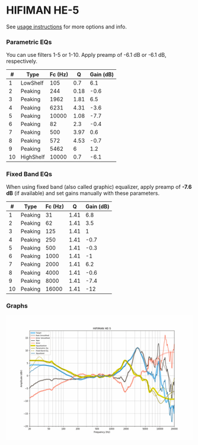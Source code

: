# HIFIMAN HE-5
See [usage instructions](https://github.com/jaakkopasanen/AutoEq#usage) for more options and info.

### Parametric EQs
You can use filters 1-5 or 1-10. Apply preamp of -6.1 dB or -6.1 dB, respectively.

|   # | Type      |   Fc (Hz) |    Q |   Gain (dB) |
|-----|-----------|-----------|------|-------------|
|   1 | LowShelf  |       105 | 0.7  |         6.1 |
|   2 | Peaking   |       244 | 0.18 |        -0.6 |
|   3 | Peaking   |      1962 | 1.81 |         6.5 |
|   4 | Peaking   |      6231 | 4.31 |        -3.6 |
|   5 | Peaking   |     10000 | 1.08 |        -7.7 |
|   6 | Peaking   |        82 | 2.3  |        -0.4 |
|   7 | Peaking   |       500 | 3.97 |         0.6 |
|   8 | Peaking   |       572 | 4.53 |        -0.7 |
|   9 | Peaking   |      5462 | 6    |         1.2 |
|  10 | HighShelf |     10000 | 0.7  |        -6.1 |

### Fixed Band EQs
When using fixed band (also called graphic) equalizer, apply preamp of **-7.6 dB** (if available) and set gains manually with these parameters.

|   # | Type    |   Fc (Hz) |    Q |   Gain (dB) |
|-----|---------|-----------|------|-------------|
|   1 | Peaking |        31 | 1.41 |         6.8 |
|   2 | Peaking |        62 | 1.41 |         3.5 |
|   3 | Peaking |       125 | 1.41 |         1   |
|   4 | Peaking |       250 | 1.41 |        -0.7 |
|   5 | Peaking |       500 | 1.41 |        -0.3 |
|   6 | Peaking |      1000 | 1.41 |        -1   |
|   7 | Peaking |      2000 | 1.41 |         6.2 |
|   8 | Peaking |      4000 | 1.41 |        -0.6 |
|   9 | Peaking |      8000 | 1.41 |        -7.4 |
|  10 | Peaking |     16000 | 1.41 |       -12   |

### Graphs
![](./HIFIMAN%20HE-5.png)
